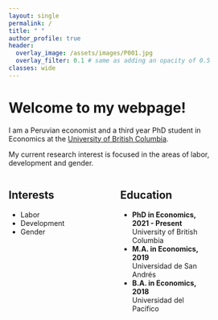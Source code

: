 ```yaml
---
layout: single
permalink: /
title: " "
author_profile: true
header:
  overlay_image: /assets/images/P001.jpg
  overlay_filter: 0.1 # same as adding an opacity of 0.5 to a black background
classes: wide
---
```


# Welcome to my webpage! #
I am a Peruvian economist and a third year PhD student in Economics at the [University of British Columbia](https://www.ubc.ca/).

My current  research  interest is focused  in  the  areas  of  labor, development  and  gender.

<html>
<head>
<meta name="viewport" content="width=device-width, initial-scale=1">
<style>
* {
  box-sizing: border-box;
}

.row {
  display: flex;
}

/* Create two equal columns that sits next to each other */
.column {
  flex: 50%;
  padding: 10px;
  height: 300px; /* Should be removed. Only for demonstration */
}
</style>
</head>
<body>

<div style="display: flex; justify-content: space-between;">
  <div style="flex: 1; margin-right: 20px;">
    <h2>Interests</h2>
    <ul>
      <li>Labor</li>
      <li>Development</li>
      <li>Gender</li>
    </ul>
  </div>
  <div style="flex: 1; margin-left: 20px;">
    <h2>Education</h2>
    <ul>
      <li><strong>PhD in Economics, 2021 - Present</strong><br>University of British Columbia</li>
      <li><strong>M.A. in Economics, 2019</strong><br>Universidad de San Andrés</li>
      <li><strong>B.A. in Economics, 2018</strong><br>Universidad del Pacífico</li>
    </ul>
  </div>
</div>